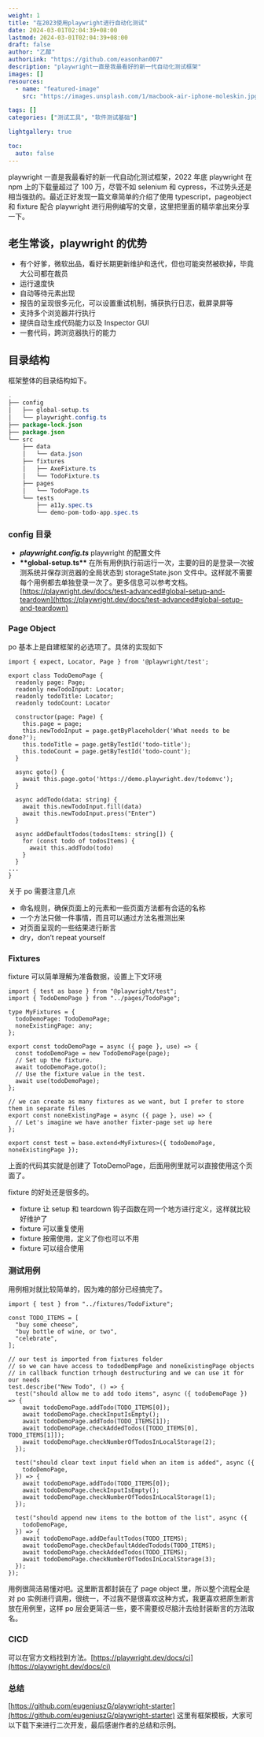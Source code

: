 ```yaml
---
weight: 1
title: "在2023使用playwright进行自动化测试"
date: 2024-03-01T02:04:39+08:00
lastmod: 2024-03-01T02:04:39+08:00
draft: false
author: "乙醇"
authorLink: "https://github.com/easonhan007"
description: "playwright一直是我最看好的新一代自动化测试框架"
images: []
resources:
  - name: "featured-image"
    src: "https://images.unsplash.com/1/macbook-air-iphone-moleskin.jpg?w=300"

tags: []
categories: ["测试工具", "软件测试基础"]

lightgallery: true

toc:
  auto: false
---
```


playwright 一直是我最看好的新一代自动化测试框架，2022 年底 playwright 在 npm 上的下载量超过了 100 万，尽管不如 selenium 和 cypress，不过势头还是相当强劲的。最近正好发现一篇文章简单的介绍了使用 typescript，pageobject 和 fixture 配合 playwright 进行用例编写的文章，这里把里面的精华拿出来分享一下。

## 老生常谈，playwright 的优势

- 有个好爹，微软出品，看好长期更新维护和迭代，但也可能突然被砍掉，毕竟大公司都在裁员
- 运行速度快
- 自动等待元素出现
- 报告的呈现很多元化，可以设置重试机制，捕获执行日志，截屏录屏等
- 支持多个浏览器并行执行
- 提供自动生成代码能力以及 Inspector GUI
- 一套代码，跨浏览器执行的能力

## 目录结构

框架整体的目录结构如下。

```java
.
├── config
│   ├── global-setup.ts
│   └── playwright.config.ts
├── package-lock.json
├── package.json
└── src
    ├── data
    │   └── data.json
    ├── fixtures
    │   ├── AxeFixture.ts
    │   └── TodoFixture.ts
    ├── pages
    │   └── TodoPage.ts
    └── tests
        ├── a11y.spec.ts
        └── demo-pom-todo-app.spec.ts
```

### config 目录

- **_playwright.config.ts_** playwright 的配置文件
- **\*\***global-setup.ts**\*\*** 在所有用例执行前运行一次，主要的目的是登录一次被测系统并保存浏览器的全局状态到 storageState.json 文件中。这样就不需要每个用例都去单独登录一次了。更多信息可以参考文档。[https://playwright.dev/docs/test-advanced#global-setup-and-teardown](https://playwright.dev/docs/test-advanced#global-setup-and-teardown)

### Page Object

po 基本上是自建框架的必选项了。具体的实现如下

```tsx
import { expect, Locator, Page } from '@playwright/test';

export class TodoDemoPage {
  readonly page: Page;
  readonly newTodoInput: Locator;
  readonly todoTitle: Locator;
  readonly todoCount: Locator

  constructor(page: Page) {
    this.page = page;
    this.newTodoInput = page.getByPlaceholder('What needs to be done?');
    this.todoTitle = page.getByTestId('todo-title');
    this.todoCount = page.getByTestId('todo-count');
  }

  async goto() {
    await this.page.goto('https://demo.playwright.dev/todomvc');
  }

  async addTodo(data: string) {
    await this.newTodoInput.fill(data)
    await this.newTodoInput.press("Enter")
  }

  async addDefaultTodos(todosItems: string[]) {
    for (const todo of todosItems) {
      await this.addTodo(todo)
    }
  }
...
}
```

关于 po 需要注意几点

- 命名规则，确保页面上的元素和一些页面方法都有合适的名称
- 一个方法只做一件事情，而且可以通过方法名推测出来
- 对页面呈现的一些结果进行断言
- dry，don’t repeat yourself

### **Fixtures**

fixture 可以简单理解为准备数据，设置上下文环境

```tsx
import { test as base } from "@playwright/test";
import { TodoDemoPage } from "../pages/TodoPage";

type MyFixtures = {
  todoDemoPage: TodoDemoPage;
  noneExistingPage: any;
};

export const todoDemoPage = async ({ page }, use) => {
  const todoDemoPage = new TodoDemoPage(page);
  // Set up the fixture.
  await todoDemoPage.goto();
  // Use the fixture value in the test.
  await use(todoDemoPage);
};

// we can create as many fixtures as we want, but I prefer to store them in separate files
export const noneExistingPage = async ({ page }, use) => {
  // Let's imagine we have another fixter-page set up here
};

export const test = base.extend<MyFixtures>({ todoDemoPage, noneExistingPage });
```

上面的代码其实就是创建了 TotoDemoPage，后面用例里就可以直接使用这个页面了。

fixture 的好处还是很多的。

- fixture 让 setup 和 teardown 钩子函数在同一个地方进行定义，这样就比较好维护了
- fixture 可以重复使用
- fixture 按需使用，定义了你也可以不用
- fixture 可以组合使用

### 测试用例

用例相对就比较简单的，因为难的部分已经搞完了。

```tsx
import { test } from "../fixtures/TodoFixture";

const TODO_ITEMS = [
  "buy some cheese",
  "buy bottle of wine, or two",
  "celebrate",
];

// our test is imported from fixtures folder
// so we can have access to tododDempPage and noneExistingPage objects
// in callback function trhough destructuring and we can use it for our needs
test.describe("New Todo", () => {
  test("should allow me to add todo items", async ({ todoDemoPage }) => {
    await todoDemoPage.addTodo(TODO_ITEMS[0]);
    await todoDemoPage.checkInputIsEmpty();
    await todoDemoPage.addTodo(TODO_ITEMS[1]);
    await todoDemoPage.checkAddedTodos([TODO_ITEMS[0], TODO_ITEMS[1]]);
    await todoDemoPage.checkNumberOfTodosInLocalStorage(2);
  });

  test("should clear text input field when an item is added", async ({
    todoDemoPage,
  }) => {
    await todoDemoPage.addTodo(TODO_ITEMS[0]);
    await todoDemoPage.checkInputIsEmpty();
    await todoDemoPage.checkNumberOfTodosInLocalStorage(1);
  });

  test("should append new items to the bottom of the list", async ({
    todoDemoPage,
  }) => {
    await todoDemoPage.addDefaultTodos(TODO_ITEMS);
    await todoDemoPage.checkDefaultAddedTodods(TODO_ITEMS);
    await todoDemoPage.checkAddedTodos(TODO_ITEMS);
    await todoDemoPage.checkNumberOfTodosInLocalStorage(3);
  });
});
```

用例很简洁易懂对吧。这里断言都封装在了 page object 里，所以整个流程全是对 po 实例进行调用，很统一，不过我不是很喜欢这种方式，我更喜欢把原生断言放在用例里，这样 po 层会更简洁一些，要不需要绞尽脑汁去给封装断言的方法取名。

### CICD

可以在官方文档找到方法。[https://playwright.dev/docs/ci](https://playwright.dev/docs/ci)

### 总结

[https://github.com/eugeniuszG/playwright-starter](https://github.com/eugeniuszG/playwright-starter) 这里有框架模板，大家可以下载下来进行二次开发，最后感谢作者的总结和示例。
